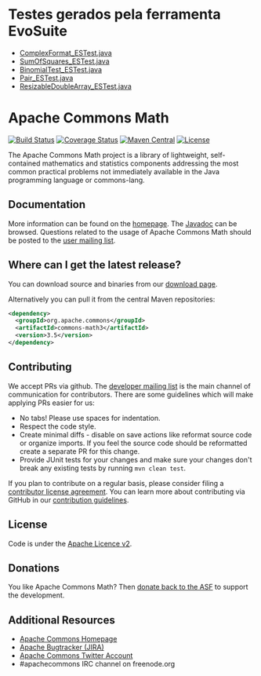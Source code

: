 <!---
 Licensed to the Apache Software Foundation (ASF) under one or more
 contributor license agreements.  See the NOTICE file distributed with
 this work for additional information regarding copyright ownership.
 The ASF licenses this file to You under the Apache License, Version 2.0
 (the "License"); you may not use this file except in compliance with
 the License.  You may obtain a copy of the License at

      http://www.apache.org/licenses/LICENSE-2.0

 Unless required by applicable law or agreed to in writing, software
 distributed under the License is distributed on an "AS IS" BASIS,
 WITHOUT WARRANTIES OR CONDITIONS OF ANY KIND, either express or implied.
 See the License for the specific language governing permissions and
 limitations under the License.
-->
<!---
 +======================================================================+
 |****                                                              ****|
 |****      THIS FILE IS GENERATED BY THE COMMONS BUILD PLUGIN      ****|
 |****                    DO NOT EDIT DIRECTLY                      ****|
 |****                                                              ****|
 +======================================================================+
 | TEMPLATE FILE: readme-md-template.md                                 |
 | commons-build-plugin/trunk/src/main/resources/commons-xdoc-templates |
 +======================================================================+
 |                                                                      |
 | 1) Re-generate using: mvn commons:readme-md                          |
 |                                                                      |
 | 2) Set the following properties in the component's pom:              |
 |    - commons.componentid (required, alphabetic, lower case)          |
 |    - commons.release.version (required)                              |
 |                                                                      |
 | 3) Example Properties                                                |
 |                                                                      |
 |  <properties>                                                        |
 |    <commons.componentid>math</commons.componentid>                   |
 |    <commons.release.version>1.2</commons.release.version>            |
 |  </properties>                                                       |
 |                                                                      |
 +======================================================================+
--->

Testes gerados pela ferramenta EvoSuite
===================
* [ComplexFormat_ESTest.java](https://github.com/correiajoao/commons-math/blob/master/src/evo/org/apache/commons/math4/complex/ComplexFormat_ESTest.java)
* [SumOfSquares_ESTest.java](https://github.com/correiajoao/commons-math/blob/master/src/evo/org/apache/commons/math4/stat/descriptive/summary/SumOfSquares_ESTest.java)
* [BinomialTest_ESTest.java](https://github.com/correiajoao/commons-math/blob/master/src/evo/org/apache/commons/math4/stat/inference/BinomialTest_ESTest.java)
* [Pair_ESTest.java](https://github.com/correiajoao/commons-math/blob/master/src/evo/org/apache/commons/math4/util/Pair_ESTest.java)
* [ResizableDoubleArray_ESTest.java](https://github.com/correiajoao/commons-math/blob/master/src/evo/org/apache/commons/math4/util/ResizableDoubleArray_ESTest.java)

Apache Commons Math
===================

[![Build Status](https://travis-ci.org/apache/commons-math.svg?branch=master)](https://travis-ci.org/apache/commons-math)
[![Coverage Status](https://coveralls.io/repos/apache/commons-math/badge.svg?branch=master&service=github)](https://coveralls.io/github/apache/commons-math?branch=master)
[![Maven Central](https://maven-badges.herokuapp.com/maven-central/org.apache.commons/commons-math3/badge.svg)](https://maven-badges.herokuapp.com/maven-central/org.apache.commons/commons-math3/)
[![License](http://img.shields.io/:license-apache-blue.svg)](http://www.apache.org/licenses/LICENSE-2.0.html)

The Apache Commons Math project is a library of lightweight, self-contained mathematics and statistics components addressing the most common practical problems not immediately available in the Java programming language or commons-lang.

Documentation
-------------

More information can be found on the [homepage](https://commons.apache.org/proper/commons-math).
The [Javadoc](https://commons.apache.org/proper/commons-math/apidocs) can be browsed.
Questions related to the usage of Apache Commons Math should be posted to the [user mailing list][ml].

Where can I get the latest release?
-----------------------------------
You can download source and binaries from our [download page](https://commons.apache.org/proper/commons-math/download_math.cgi).

Alternatively you can pull it from the central Maven repositories:

```xml
<dependency>
  <groupId>org.apache.commons</groupId>
  <artifactId>commons-math3</artifactId>
  <version>3.5</version>
</dependency>
```

Contributing
------------

We accept PRs via github. The [developer mailing list][ml] is the main channel of communication for contributors.
There are some guidelines which will make applying PRs easier for us:
+ No tabs! Please use spaces for indentation.
+ Respect the code style.
+ Create minimal diffs - disable on save actions like reformat source code or organize imports. If you feel the source code should be reformatted create a separate PR for this change.
+ Provide JUnit tests for your changes and make sure your changes don't break any existing tests by running ```mvn clean test```.

If you plan to contribute on a regular basis, please consider filing a [contributor license agreement](https://www.apache.org/licenses/#clas).
You can learn more about contributing via GitHub in our [contribution guidelines](CONTRIBUTING.md).

License
-------
Code is under the [Apache Licence v2](https://www.apache.org/licenses/LICENSE-2.0.txt).

Donations
---------
You like Apache Commons Math? Then [donate back to the ASF](https://www.apache.org/foundation/contributing.html) to support the development.

Additional Resources
--------------------

+ [Apache Commons Homepage](https://commons.apache.org/)
+ [Apache Bugtracker (JIRA)](https://issues.apache.org/jira/)
+ [Apache Commons Twitter Account](https://twitter.com/ApacheCommons)
+ #apachecommons IRC channel on freenode.org

[ml]:https://commons.apache.org/mail-lists.html
